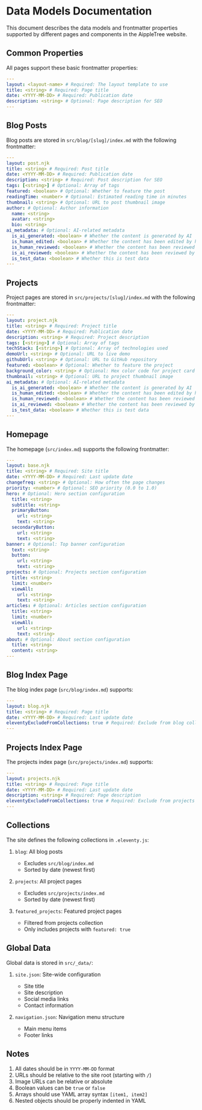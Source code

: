 # Data Models Documentation

This document describes the data models and frontmatter properties supported by different pages and components in the AippleTree website.

## Common Properties

All pages support these basic frontmatter properties:

```yaml
---
layout: <layout-name> # Required: The layout template to use
title: <string> # Required: Page title
date: <YYYY-MM-DD> # Required: Publication date
description: <string> # Optional: Page description for SEO
---
```

## Blog Posts

Blog posts are stored in `src/blog/[slug]/index.md` with the following frontmatter:

```yaml
---
layout: post.njk
title: <string> # Required: Post title
date: <YYYY-MM-DD> # Required: Publication date
description: <string> # Required: Post description for SEO
tags: [<string>] # Optional: Array of tags
featured: <boolean> # Optional: Whether to feature the post
readingTime: <number> # Optional: Estimated reading time in minutes
thumbnail: <string> # Optional: URL to post thumbnail image
author: # Optional: Author information
  name: <string>
  avatar: <string>
  bio: <string>
ai_metadata: # Optional: AI-related metadata
  is_ai_generated: <boolean> # Whether the content is generated by AI
  is_human_edited: <boolean> # Whether the content has been edited by human
  is_human_reviewed: <boolean> # Whether the content has been reviewed by human
  is_ai_reviewed: <boolean> # Whether the content has been reviewed by AI
  is_test_data: <boolean> # Whether this is test data
---
```

## Projects

Project pages are stored in `src/projects/[slug]/index.md` with the following frontmatter:

```yaml
---
layout: project.njk
title: <string> # Required: Project title
date: <YYYY-MM-DD> # Required: Publication date
description: <string> # Required: Project description
tags: [<string>] # Optional: Array of tags
techStack: [<string>] # Optional: Array of technologies used
demoUrl: <string> # Optional: URL to live demo
githubUrl: <string> # Optional: URL to GitHub repository
featured: <boolean> # Optional: Whether to feature the project
background_color: <string> # Optional: Hex color code for project card
thumbnail: <string> # Optional: URL to project thumbnail image
ai_metadata: # Optional: AI-related metadata
  is_ai_generated: <boolean> # Whether the content is generated by AI
  is_human_edited: <boolean> # Whether the content has been edited by human
  is_human_reviewed: <boolean> # Whether the content has been reviewed by human
  is_ai_reviewed: <boolean> # Whether the content has been reviewed by AI
  is_test_data: <boolean> # Whether this is test data
---
```

## Homepage

The homepage (`src/index.md`) supports the following frontmatter:

```yaml
---
layout: base.njk
title: <string> # Required: Site title
date: <YYYY-MM-DD> # Required: Last update date
changefreq: <string> # Optional: How often the page changes
priority: <number> # Optional: SEO priority (0.0 to 1.0)
hero: # Optional: Hero section configuration
  title: <string>
  subtitle: <string>
  primaryButton:
    url: <string>
    text: <string>
  secondaryButton:
    url: <string>
    text: <string>
banner: # Optional: Top banner configuration
  text: <string>
  button:
    url: <string>
    text: <string>
projects: # Optional: Projects section configuration
  title: <string>
  limit: <number>
  viewAll:
    url: <string>
    text: <string>
articles: # Optional: Articles section configuration
  title: <string>
  limit: <number>
  viewAll:
    url: <string>
    text: <string>
about: # Optional: About section configuration
  title: <string>
  content: <string>
---
```

## Blog Index Page

The blog index page (`src/blog/index.md`) supports:

```yaml
---
layout: blog.njk
title: <string> # Required: Page title
date: <YYYY-MM-DD> # Required: Last update date
eleventyExcludeFromCollections: true # Required: Exclude from blog collection
---
```

## Projects Index Page

The projects index page (`src/projects/index.md`) supports:

```yaml
---
layout: projects.njk
title: <string> # Required: Page title
date: <YYYY-MM-DD> # Required: Last update date
description: <string> # Required: Page description
eleventyExcludeFromCollections: true # Required: Exclude from projects collection
---
```

## Collections

The site defines the following collections in `.eleventy.js`:

1. `blog`: All blog posts

   - Excludes `src/blog/index.md`
   - Sorted by date (newest first)

2. `projects`: All project pages

   - Excludes `src/projects/index.md`
   - Sorted by date (newest first)

3. `featured_projects`: Featured project pages
   - Filtered from projects collection
   - Only includes projects with `featured: true`

## Global Data

Global data is stored in `src/_data/`:

1. `site.json`: Site-wide configuration

   - Site title
   - Site description
   - Social media links
   - Contact information

2. `navigation.json`: Navigation menu structure
   - Main menu items
   - Footer links

## Notes

1. All dates should be in `YYYY-MM-DD` format
2. URLs should be relative to the site root (starting with `/`)
3. Image URLs can be relative or absolute
4. Boolean values can be `true` or `false`
5. Arrays should use YAML array syntax `[item1, item2]`
6. Nested objects should be properly indented in YAML
